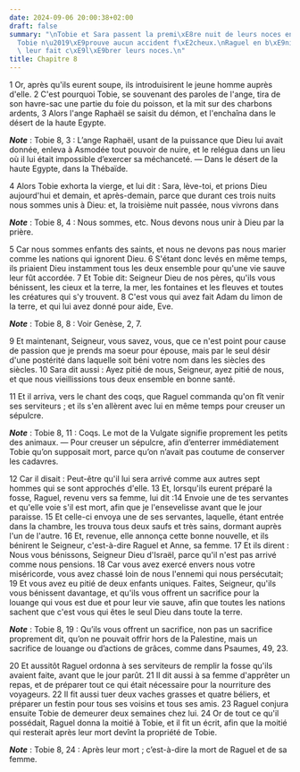 ```yaml
---
date: 2024-09-06 20:00:38+02:00
draft: false
summary: "\nTobie et Sara passent la premi\xE8re nuit de leurs noces en pri\xE8res.\n\
  Tobie n\u2019\xE9prouve aucun accident f\xE2cheux.\nRaguel en b\xE9nit Dieu, et\
  \ leur fait c\xE9l\xE9brer leurs noces.\n"
title: Chapitre 8
---
```





1 Or, après qu'ils eurent soupe, ils introduisirent le jeune homme auprès d'elle. 2 C'est pourquoi Tobie, se souvenant des paroles de l'ange, tira de son havre-sac une partie du foie du poisson, et la mit sur des charbons ardents, 3 Alors l'ange Raphaël se saisit du démon, et l'enchaîna dans le désert de la haute Egypte.

***Note*** :  Tobie 8, 3 : L’ange Raphaël, usant de la puissance que Dieu lui avait donnée, enleva à Asmodée tout pouvoir de nuire, et le relégua dans un lieu où il lui était impossible d’exercer sa méchanceté. ― Dans le désert de la haute Egypte, dans la Thébaïde.


4 Alors Tobie exhorta la vierge, et lui dit : Sara, lève-toi, et prions Dieu aujourd'hui et demain, et après-demain, parce que durant ces trois nuits nous sommes unis à Dieu: et, la troisième nuit passée, nous vivrons dans

***Note*** :  Tobie 8, 4 : Nous sommes, etc. Nous devons nous unir à Dieu par la prière.

5 Car nous sommes enfants des saints, et nous ne devons pas nous marier comme les nations qui ignorent Dieu. 6 S'étant donc levés en même temps, ils priaient Dieu instamment tous les deux ensemble pour qu'une vie sauve leur fût accordée. 7 Et Tobie dit: Seigneur Dieu de nos pères, qu'ils vous bénissent, les cieux et la terre, la mer, les fontaines et les fleuves et toutes les créatures qui s'y trouvent. 8 C'est vous qui avez fait Adam du limon de la terre, et qui lui avez donné pour aide, Eve.

***Note*** :  Tobie 8, 8 : Voir Genèse, 2, 7.

9 Et maintenant, Seigneur, vous savez, vous, que ce n'est point pour cause de passion que je prends ma soeur pour épouse, mais par le seul désir d'une postérité dans laquelle soit béni votre nom dans les siècles des siècles. 10 Sara dit aussi : Ayez pitié de nous, Seigneur, ayez pitié de nous, et que nous vieillissions tous deux ensemble en bonne santé.


11 Et il arriva, vers le chant des coqs, que Raguel commanda qu'on fît venir ses serviteurs ; et ils s'en allèrent avec lui en même temps pour creuser un sépulcre.

***Note*** :  Tobie 8, 11 : Coqs. Le mot de la Vulgate signifie proprement les petits des animaux. ― Pour creuser un sépulcre, afin d’enterrer immédiatement Tobie qu’on supposait mort, parce qu’on n’avait pas coutume de conserver les cadavres.

12 Car il disait : Peut-être qu'il lui sera arrivé comme aux autres sept hommes qui se sont approchés d'elle. 13 Et, lorsqu'ils eurent préparé la fosse, Raguel, revenu vers sa femme, lui dit :14 Envoie une de tes servantes et qu'elle voie s'il est mort, afin que je l'ensevelisse avant que le jour paraisse. 15 Et celle-ci envoya une de ses servantes, laquelle, étant entrée dans la chambre, les trouva tous deux saufs et très sains, dormant auprès l'un de l'autre. 16 Et, revenue, elle annonça cette bonne nouvelle, et ils bénirent le Seigneur, c'est-à-dire Raguel et Anne, sa femme. 17 Et ils dirent : Nous vous bénissons, Seigneur Dieu d'Israël, parce qu'il n'est pas arrivé comme nous pensions. 18 Car vous avez exercé envers nous votre miséricorde, vous avez chassé loin de nous l'ennemi qui nous persécutait; 19 Et vous avez eu pitié de deux enfants uniques. Faites, Seigneur, qu'ils vous bénissent davantage, et qu'ils vous offrent un sacrifice pour la louange qui vous est due et pour leur vie sauve, afin que toutes les
nations sachent que c'est vous qui êtes le seul Dieu dans toute la terre.

***Note*** :  Tobie 8, 19 : Qu’ils vous offrent un sacrifice, non pas un sacrifice proprement dit, qu’on ne pouvait offrir hors de la Palestine, mais un sacrifice de louange ou d’actions de grâces, comme dans Psaumes, 49, 23.


20 Et aussitôt Raguel ordonna à ses serviteurs de remplir la fosse qu'ils avaient faite, avant que le jour parût. 21 Il dit aussi à sa femme d'apprêter un repas, et de préparer tout ce qui était nécessaire pour la nourriture des voyageurs. 22 Il fit aussi tuer deux vaches grasses et quatre béliers, et préparer un festin pour tous ses voisins et tous ses amis. 23 Raguel conjura ensuite Tobie de demeurer deux semaines chez lui. 24 Or de tout ce qu'il possédait, Raguel donna la moitié à Tobie, et il fit un écrit, afin que la moitié qui resterait après leur mort devînt la propriété de Tobie.

***Note*** :  Tobie 8, 24 : Après leur mort ; c’est-à-dire la mort de Raguel et de sa femme.

